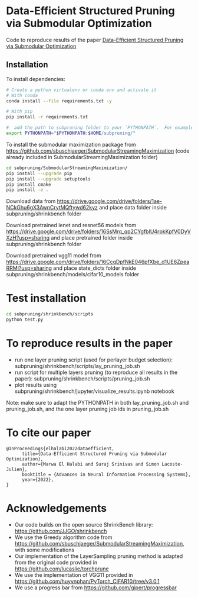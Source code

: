 # Data-Efficient Structured Pruning via Submodular Optimization

Code to reproduce results of the paper [Data-Efficient Structured Pruning via Submodular Optimization](https://arxiv.org/abs/2203.04940)

## Installation

To install dependencies:

```bash
# Create a python virtualenv or conda env and activate it
# With conda
conda install --file requirements.txt -y

# With pip
pip install -r requirements.txt 

#  add the path to subpruning folder to your `PYTHONPATH`.  For example:
export PYTHONPATH="$PYTHONPATH:$HOME/subpruning/"
```

To install the submodular maximization package from https://github.com/sbuschjaeger/SubmodularStreamingMaximization (code already included in SubmodularStreamingMaximization folder)

```bash
cd subpruning/SubmodularStreamingMaximization/
pip install --upgrade pip
pip install --upgrade setuptools
pip install cmake
pip install -e .
```

Download data from https://drive.google.com/drive/folders/1ae-NCkGhu6gX3AwnCrytMQftywd62kyz and place data folder inside subpruning/shrinkbench folder 

Download pretrained lenet and resnet56 models from https://drive.google.com/drive/folders/16SsMrq_qp2CYgfbIU4rpkKpfV0DyVXzH?usp=sharing and place pretrained folder inside subpruning/shrinkbench folder 

Download pretrained vgg11 model from https://drive.google.com/drive/folders/16CcqDpfNkE046pfXbe_d1UE6ZpeaRRMl?usp=sharing and place state_dicts folder inside subpruning/shrinkbench/models/cifar10_models folder

# Test installation

```bash
cd subpruning/shrinkbench/scripts
python test.py
```

# To reproduce results in the paper

- run one layer pruning script (used for perlayer budget selection): subpruning/shrinkbench/scripts/lay_pruning_job.sh 
- run script for multiple layers pruning (to reproduce all results in the paper): subpruning/shrinkbench/scripts/pruning_job.sh 
- plot results using subpruning/shrinkbench/jupyter/visualize_results.ipynb notebook

Note: make sure to adapt the PYTHONPATH in both lay_pruning_job.sh and pruning_job.sh, and the one layer pruning job ids in pruning_job.sh

# To cite our paper
```
@InProceedings{elhalabi2022dataefficient,
      title={Data-Efficient Structured Pruning via Submodular Optimization}, 
      author={Marwa El Halabi and Suraj Srinivas and Simon Lacoste-Julien},
      booktitle = {Advances in Neural Information Processing Systems},
      year={2022},
}
```
# Acknowledgements

- Our code builds on the open source ShrinkBench library: https://github.com/JJGO/shrinkbench
- We use the Greedy algorithm code from https://github.com/sbuschjaeger/SubmodularStreamingMaximization, with some modifications
- Our implementation of the LayerSampling pruning method is adapted from the original code provided in https://github.com/lucaslie/torchprune
- We use the implementation of VGG11 provided in https://github.com/huyvnphan/PyTorch_CIFAR10/tree/v3.0.1
- We use a progress bar from https://github.com/gipert/progressbar
